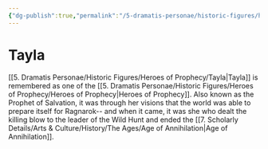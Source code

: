 ```yaml
---
{"dg-publish":true,"permalink":"/5-dramatis-personae/historic-figures/heroes-of-prophecy/tayla/","noteIcon":""}
---
```


# Tayla

[[5. Dramatis Personae/Historic Figures/Heroes of Prophecy/Tayla\|Tayla]] is remembered as one of the [[5. Dramatis Personae/Historic Figures/Heroes of Prophecy/Heroes of Prophecy\|Heroes of Prophecy]]. Also known as the Prophet of Salvation, it was through her visions that the world was able to prepare itself for Ragnarok-- and when it came, it was she who dealt the killing blow to the leader of the Wild Hunt and ended the [[7. Scholarly Details/Arts & Culture/History/The Ages/Age of Annihilation\|Age of Annihilation]].